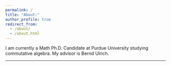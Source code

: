 ```yaml
---
permalink: /
title: "About:"
author_profile: true
redirect_from: 
  - /about/
  - /about.html
---
```


I am currently a Math Ph.D. Candidate at Purdue University studying commutative algebra. My advisor is Bernd Ulrich.


------

